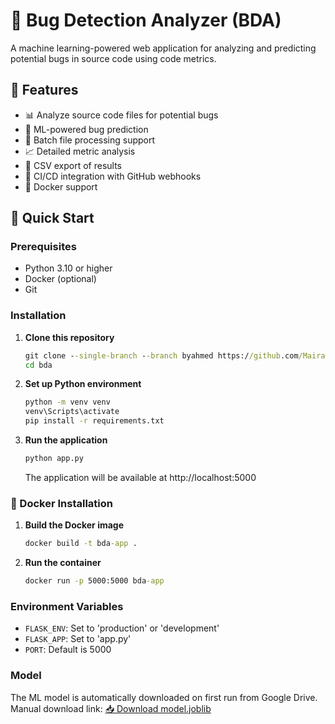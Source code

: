 # 🐛 Bug Detection Analyzer (BDA)

A machine learning-powered web application for analyzing and predicting potential bugs in source code using code metrics.

## 🌟 Features

- 📊 Analyze source code files for potential bugs
- 🤖 ML-powered bug prediction
- 📁 Batch file processing support
- 📈 Detailed metric analysis
- 📑 CSV export of results
- 🔄 CI/CD integration with GitHub webhooks
- 🐋 Docker support

## 🚀 Quick Start

### Prerequisites

- Python 3.10 or higher
- Docker (optional)
- Git

### Installation

1. **Clone this repository**
   ```cmd
   git clone --single-branch --branch byahmed https://github.com/MairajAkhtar/bug-detection-app.git bda
   cd bda
   ```

2. **Set up Python environment**
   ```cmd
   python -m venv venv
   venv\Scripts\activate
   pip install -r requirements.txt
   ```

3. **Run the application**
   ```cmd
   python app.py
   ```
   The application will be available at http://localhost:5000

### 🐋 Docker Installation

1. **Build the Docker image**
   ```cmd
   docker build -t bda-app .
   ```

2. **Run the container**
   ```cmd
   docker run -p 5000:5000 bda-app
   ```
### Environment Variables
- `FLASK_ENV`: Set to 'production' or 'development'
- `FLASK_APP`: Set to 'app.py'
- `PORT`: Default is 5000

### Model
The ML model is automatically downloaded on first run from Google Drive. Manual download link:
[📥 Download model.joblib](https://drive.google.com/file/d/1Ezi8WW3XarglXXz7PDqZalw4ps8IioAX/view?usp=sharing)